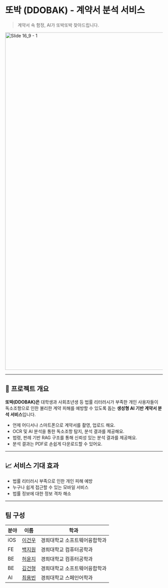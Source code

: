 # 또박 (DDOBAK) - 계약서 분석 서비스

> 계약서 속 함정, AI가 또박또박 찾아드립니다.
<img width="1920" height="1080" alt="Slide 16_9 - 1" src="https://github.com/user-attachments/assets/c579d87b-7d47-4f47-b65f-3ef1715968a0" />

---

## 🎯 프로젝트 개요

**또박(DDOBAK)은** 대학생과 사회초년생 등 법률 리터러시가 부족한 개인 사용자들이  
독소조항으로 인한 불리한 계약 피해를 예방할 수 있도록 돕는 **생성형 AI 기반 계약서 분석 서비스**입니다.

- 언제 어디서나 스마트폰으로 계약서를 촬영, 업로드 해요.
- OCR 및 AI 분석을 통한 독소조항 탐지, 분석 결과를 제공해요.
- 법령, 판례 기반 RAG 구조를 통해 신뢰성 있는 분석 결과를 제공해요.
- 분석 결과는 PDF로 손쉽게 다운로드할 수 있어요.

---

## 📈 서비스 기대 효과
- 법률 리터러시 부족으로 인한 개인 피해 예방
- 누구나 쉽게 접근할 수 있는 모바일 서비스
- 법률 정보에 대한 정보 격차 해소

---

## 팀 구성
| **분야** | **이름** | **학과**                     |
| -------- | ------ | --------------------------- |
| iOS      | [이건우](https://github.com/2dubu)   | 경희대학교 소프트웨어융합학과 |
| FE       | [백지원](https://github.com/qorjiwon)   | 경희대학교 컴퓨터공학과 |
| BE       | [허윤지](https://github.com/myeunee)   | 경희대학교 컴퓨터공학과 |
| BE       | [김건형](https://github.com/g-hyeong)   | 경희대학교 소프트웨어융합학과 |
| AI       | [최용빈](https://github.com/whybe-choi)   | 경희대학교 스페인어학과 |
